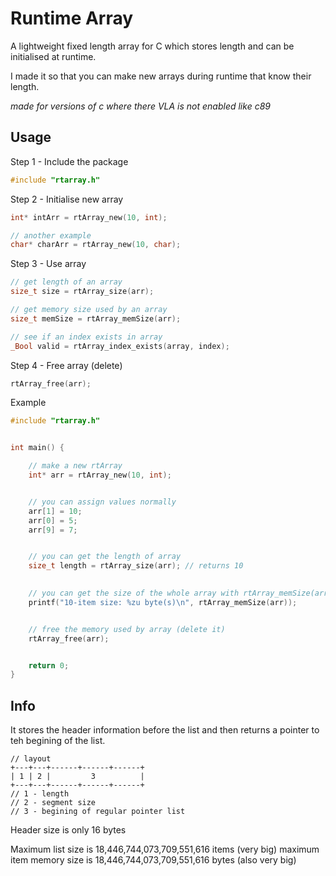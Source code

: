 # Runtime Array
A lightweight fixed length array for C which stores length and can be initialised at runtime.

I made it so that you can make new arrays during runtime that know their length.

*made for versions of c where there VLA is not enabled like c89*

## Usage

Step 1 - Include the package
```c
#include "rtarray.h"
```

Step 2 - Initialise new array 
```c
int* intArr = rtArray_new(10, int);

// another example
char* charArr = rtArray_new(10, char);
```

Step 3 - Use array
```c
// get length of an array
size_t size = rtArray_size(arr);

// get memory size used by an array
size_t memSize = rtArray_memSize(arr);

// see if an index exists in array
_Bool valid = rtArray_index_exists(array, index);

```

Step 4 - Free array (delete)
```c
rtArray_free(arr);
```


Example
```c
#include "rtarray.h"


int main() {

    // make a new rtArray
    int* arr = rtArray_new(10, int);


    // you can assign values normally
    arr[1] = 10;
    arr[0] = 5;
    arr[9] = 7;


    // you can get the length of array
    size_t length = rtArray_size(arr); // returns 10

    
    // you can get the size of the whole array with rtArray_memSize(array)
    printf("10-item size: %zu byte(s)\n", rtArray_memSize(arr));


    // free the memory used by array (delete it)
    rtArray_free(arr);


    return 0;
}
```



## Info
It stores the header information before the list and then returns a pointer to teh begining of the list.

```
// layout
+---+---+------+------+------+
| 1 | 2 |         3          |
+---+---+------+------+------+
// 1 - length
// 2 - segment size
// 3 - begining of regular pointer list
```

Header size is only 16 bytes

Maximum list size is 18,446,744,073,709,551,616 items (very big)
maximum item memory size is 18,446,744,073,709,551,616 bytes (also very big)
